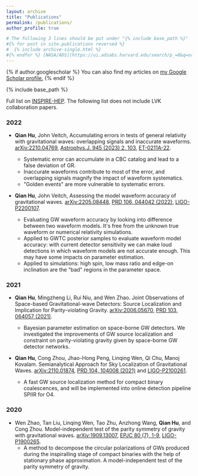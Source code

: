 ```yaml
---
layout: archive
title: "Publications"
permalink: /publications/
author_profile: true

# The following 3 lines should be put under "{% include base_path %}"
#{% for post in site.publications reversed %}
#  {% include archive-single.html %}
#{% endfor %} [NASA/ADS](https://ui.adsabs.harvard.edu/search/p_=0&q=orcid%3A0000-0002-3033-6491&sort=date%20desc%2C%20bibcode%20desc), [Google Scholar](https://scholar.google.com/citations?user=FW2tQSwAAAAJ&hl=en)
---
```


{% if author.googlescholar %}
  You can also find my articles on <u><a href="{{author.googlescholar}}">my Google Scholar profile</a>.</u>
{% endif %}

{% include base_path %}

Full list on [INSPIRE-HEP](https://inspirehep.net/authors/2086345?ui-citation-summary=true). The following list does not include LVK collaboration papers. 

### 2022
* **Qian Hu**, John Veitch, Accumulating errors in tests of general relativity with gravitational waves: overlapping signals and inaccurate waveforms. [arXiv:2210.04769](https://arxiv.org/abs/2210.04769), [Astrophys.J. 945 (2023) 2, 103](https://iopscience.iop.org/article/10.3847/1538-4357/acbc18), [ET-0211A-22](https://apps.et-gw.eu/tds/?content=3&r=17985). 
    * Systematic error can accumulate in a CBC catalog and lead to a false deviation of GR.
    * Inaccurate waveforms contribute to most of the error, and overlapping signals magnify the impact of waveform systematics.
    * "Golden events" are more vulnerable to systematic errors. 

* **Qian Hu**, John Veitch, Assessing the model waveform accuracy of gravitational waves. [arXiv:2205.08448](https://arxiv.org/abs/2205.08448), [PRD 106, 044042 (2022)](https://journals.aps.org/prd/abstract/10.1103/PhysRevD.106.044042),  [LIGO-P2200107](https://dcc.ligo.org/P2200107).
    * Evaluating GW waveform accuracy by looking into difference between two waveform models. It's free from the unknown true waveform or numerical relativity simulations.
    * Applied to GWTC posterior samples to evaluate waveform model accuracy: with current detector sensitivity we can make loud detections in which waveform models are not accurate enough. This may have some impacts on parameter estimation. 
    * Applied to simulations: high spin, low mass ratio and edge-on inclination are the "bad" regions in the parameter space.


### 2021
* **Qian Hu**, Mingzheng Li, Rui Niu, and Wen Zhao. Joint Observations of Space-based Gravitational-wave Detectors: Source Localization and Implication for Parity-violating Gravity. [arXiv:2006.05670](https://arxiv.org/abs/2006.05670), [PRD 103, 064057 (2021)](https://journals.aps.org/prd/abstract/10.1103/PhysRevD.103.064057). 
    * Bayesian parameter estimation on space-borne GW detectors. We investigated the improvements of GW source localization and constraint on parity-violating gravity given by space-borne GW detector networks. 
  
* **Qian Hu**, Cong Zhou, Jhao-Hong Peng, Linqing Wen, Qi Chu, Manoj Kovalam. Semianalytical Approach for Sky Localization of Gravitational Waves. [arXiv:2110.01874](https://arxiv.org/abs/2110.01874), [PRD 104, 104008 (2021)](https://journals.aps.org/prd/abstract/10.1103/PhysRevD.104.104008) and [LIGO-P2100261](https://dcc.ligo.org/LIGO-P2100261).
    * A fast GW source localization method for compact binary coalescences, and will be implemented into online detection pipeline SPIIR for O4.


### 2020
* Wen Zhao, Tan Liu, Linqing Wen, Tao Zhu, Anzhong Wang, **Qian Hu**, and Cong Zhou. Model-independent test of the parity symmetry of gravity with gravitational waves. [arXiv:1909.13007](https://arxiv.org/abs/1909.13007), [EPJC 80 (7), 1-9](https://link.springer.com/article/10.1140%2Fepjc%2Fs10052-020-8211-4), [LIGO-P1900265](https://dcc.ligo.org/LIGO-P1900265).
    * A method to decompose the circular polarizations of GWs produced during the inspiralling stage of compact binaries with the help of stationary phase approximation. A model-independent test of the parity symmetry of gravity.



